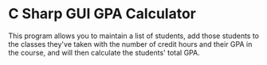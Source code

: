 # C Sharp GUI GPA Calculator
 This program allows you to maintain a list of students, add those students to the classes they've taken with the number of credit hours and their GPA in the course, and will then calculate the students' total GPA.